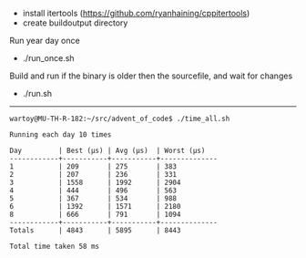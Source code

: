 - install itertools (https://github.com/ryanhaining/cppitertools)
- create buildoutput directory

Run year day once
- ./run_once.sh <year> <day>

Build and run <year> <day> if the binary is older then the sourcefile, and wait for changes
- ./run.sh <year> <day>


---
```
wartoy@MU-TH-R-182:~/src/advent_of_code$ ./time_all.sh 

Running each day 10 times

Day         | Best (µs) | Avg (µs)  | Worst (µs)
------------+-----------+-----------+--------------
1           | 209       | 275       | 383
2           | 207       | 236       | 331
3           | 1558      | 1992      | 2904
4           | 444       | 496       | 563
5           | 367       | 534       | 988
6           | 1392      | 1571      | 2180
8           | 666       | 791       | 1094
------------+-----------+-----------+--------------
Totals      | 4843      | 5895      | 8443

Total time taken 58 ms
```

